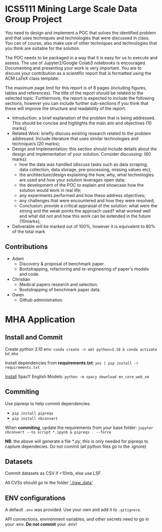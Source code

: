 # ICS5111 Mining Large Scale Data Group Project

You need to design and implement a POC that solves the identified problem and that uses techniques and technologies that were discussed in class. You
can of course, also make use of other techniques and technologies that you think are suitable for the solution.

The POC needs to be packaged in a way that it is easy for us to execute and assess. The use of Jupyter2/Google Colab3 notebooks is encouraged.
Documenting and presenting your work is very important. You are to discuss your contribution as a scientific report that is formatted using the ACM LaTeX class template.

The maximum page limit for this report is of 8 pages (including figures, tables and references).
The title of the report should be related to the selected topic. Furthermore, the report is expected to include the following sections, however you can include further sub-sections if you think that these will improve the structure and readability of the report:
- Introduction: a brief explanation of the problem that is being addressed. This should be concise and highlights the main aim and
objectives (10 marks);
- Related Work: briefly discuss existing research related to the problem addressed. Include literature that uses similar technologies and
technique/s (20 marks);
-  Design and Implementation: this section should include details about the design and implementation of your solution. Consider discussing:
(60 marks):
    - how the data was handled (discuss tasks such as data scraping, data collection, data storage, pre-processing, missing values etc);
    - the architecture/design explaining the how, why, what technologies are used and how your solution leverages open data;
    - the development of the POC to explain and showcase how the solution would work in real life;
    - any experiments performed and how these address objectives;
    - any challenges that were encountered and how they were resolved;
    - Conclusion: provide a critical appraisal of the solution: what were the strong and the weak points the approach used? what worked well and what did not and how this work can be extended in the future (10marks);
- Deliverable will be marked out of 100%, however it is equivalent to 80% of the total mark

## Contributions

- Adam
  - Discovery & proposal of benchmark paper.
  - Bootstrapping, refactoring and re-engineering of paper's models and code.
- Christian
  - Medical papers research and selection.
  - Bootstrapping of benchmark paper data.
- Owen
  - Github administration.

# MHA Application

## Install and Commit

Create *python 3.10* env:
`conda create -n aml python=3.10 & conda activate bd_mha`

Install dependencies from **requirements.txt**:
`yes | pip install -r requirements.txt`

[Install](https://spacy.io/usage) SpacY English Models:
`python -m spacy download en_core_web_sm`

## Commiting

Use pipreqs to help commit dependencies:
- `pip install pipreqs`
- `pip install nbconvert`

When **commiting**, update the requirements from your base folder:
`jupyter nbconvert --to script *.ipynb & pipreqs . --force`

**NB**: the above will generate a file **.py*, this is only needed for pipreqs to capture dependecies. Do not commit (all python files go to the .ignore)

## Datasets

Commit datasets as CSV if <10mb, else use LSF.

All CVSs should go to the folder ['./raw_data'](./raw_data)

## ENV configurations

A default `.env` was provided.
Use your own and add it to `.gitignore`.

API connections, environment variables, and other secrets need to go in your .env.
**Do not commit** your .env!
